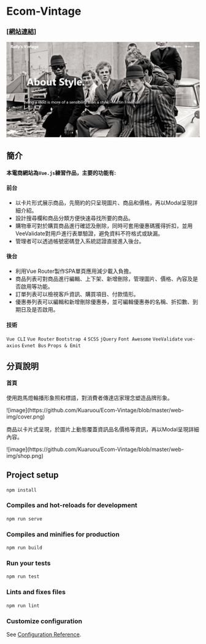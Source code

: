 # Ecom-Vintage

### [[網站連結]](https://kuaruou.github.io/Ecom-Vintage/#/) ###
![image](https://github.com/Kuaruou/Ecom-Vintage/blob/master/web-img/cover.png)

## 簡介
<h4>本電商網站為<code>Vue.js</code>練習作品，主要的功能有:</h4>
<h4>前台</h4>
  <ul>
    <li>以卡片形式展示商品，先簡約的只呈現圖片、商品和價格，再以Modal呈現詳細介紹。</li>
    <li>設計搜尋欄和商品分類方便快速尋找所要的商品。</li>
    <li>購物車可對於購買商品進行確認及刪除，同時可套用優惠碼獲得折扣，並用VeeValidate對用戶進行表單驗證，避免資料不符格式或缺漏。</li>
    <li>管理者可以透過帳號密碼登入系統認證直接進入後台。</li>
  </ul>
<h4>後台</h4>
  <ul>
    <li>利用Vue Router製作SPA單頁應用減少載入負擔。</li>
    <li>商品列表可對商品進行編輯、上下架、新增刪除，管理圖片、價格、內容及是否啟用等功能。</li>
    <li>訂單列表可以檢視客戶資訊、購買項目、付款情形。</li>
    <li>優惠券列表可以編輯和新增刪除優惠券，並可編輯優惠券的名稱、折扣數、到期日及是否啟用。</li>
  </ul>

<h4>技術</h4>
<p>
  <code>Vue CLI</code>
  <code>Vue Router</code>
  <code>Bootstrap 4</code>
  <code>SCSS</code>
  <code>jQuery</code>
  <code>Font Awesome</code>
  <code>VeeValidate</code>
  <code>vue-axios</code>
  <code>Evnet Bus</code>
  <code>Props & Emit</code>
</p>

## 分頁說明

<h4>首頁</h4>
<p>使用跑馬燈輪播形象照和標語，對消費者傳達店家理念塑造品牌形象。</p>
![image](https://github.com/Kuaruou/Ecom-Vintage/blob/master/web-img/cover.png)

<p>商品以卡片式呈現，於圖片上動態覆蓋資訊品名價格等資訊，再以Modal呈現詳細內容。</p>
![image](https://github.com/Kuaruou/Ecom-Vintage/blob/master/web-img/shop.png)


## Project setup
```
npm install
```

### Compiles and hot-reloads for development
```
npm run serve
```

### Compiles and minifies for production
```
npm run build
```

### Run your tests
```
npm run test
```

### Lints and fixes files
```
npm run lint
```

### Customize configuration
See [Configuration Reference](https://cli.vuejs.org/config/).


